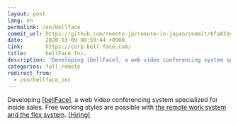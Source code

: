 ```yaml
---
layout: post
lang: en
permalink: /en/bellface
commit_url: https://github.com/remote-jp/remote-in-japan/commit/6fa833e2a6907514806f3d0aeeb6ae3aae45ff53
date:       2020-03-09 00:59:44 +0900
link:       https://corp.bell-face.com/
title:      bellFace Inc.
description: 'Developing [bellFace], a web video conferencing system specialized for inside sales. Free working styles are possible with the remote work system and the flex system. (Hiring)'
categories: full_remote
redirect_from:
  - /en/bellface_inc
---
```


<p>Developing [<a href="https://bell-face.com/">bellFace</a>], a web video conferencing system specialized for inside sales. Free working styles are possible with <a href="https://corp.bell-face.com/workplace">the remote work system and the flex system</a>. <a href="https://hrmos.co/pages/bellface">(Hiring)</a></p>

